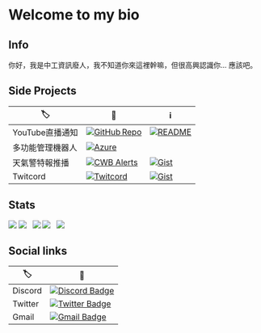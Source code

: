 # Welcome to my bio  

## Info
你好，我是中工資訊廢人，我不知道你來這裡幹嘛，但很高興認識你... 應該吧。  

## Side Projects
|🏷️|🔗|ℹ️|
|-|-|-|
|YouTube直播通知|[![GitHub Repo](https://img.shields.io/badge/-GitHub Repo-7289da?style=flat-square&logo=GitHub&logoColor=white&link=https://github.com/NightFeather0615/YouTube-Stream-Status-publish)](https://github.com/NightFeather0615/YouTube-Stream-Status-publish)|[![README](https://img.shields.io/badge/-README-7289da?style=flat-square&logo=Markdown&logoColor=white&link=https://github.com/NightFeather0615/YouTube-Stream-Status-publish/blob/main/README.md)](https://github.com/NightFeather0615/YouTube-Stream-Status-publish/blob/main/README.md)|
|多功能管理機器人|[![Azure](https://img.shields.io/badge/-Azure＃5219-7289da?style=flat-square&logo=Discord&logoColor=white&link=https://discord.com/api/oauth2/authorize?client_id=866699115299864586&permissions=8&scope=bot%20applications.commands)](https://discord.com/api/oauth2/authorize?client_id=866699115299864586&permissions=8&scope=bot%20applications.commands)|
|天氣警特報推播|[![CWB Alerts](https://img.shields.io/badge/-CWB Alerts＃0421-7289da?style=flat-square&logo=Discord&logoColor=white&link=https://discord.com/api/oauth2/authorize?client_id=916370882719539251&permissions=274878393360&scope=bot%20applications.commands)](https://discord.com/api/oauth2/authorize?client_id=916370882719539251&permissions=274878393360&scope=bot%20applications.commands)|[![Gist](https://img.shields.io/badge/-Gist-7289da?style=flat-square&logo=GitHub&logoColor=white&link=https://gist.github.com/NightFeather0615/51d8493fbe174c026442f8cc70a5c726)](https://gist.github.com/NightFeather0615/51d8493fbe174c026442f8cc70a5c726)|
|Twitcord|[![Twitcord](https://img.shields.io/badge/-Twitcord＃8992-7289da?style=flat-square&logo=Discord&logoColor=white&link=https://discord.com/api/oauth2/authorize?client_id=917122425102163971&permissions=412317248576&scope=bot%20applications.commands)](https://discord.com/api/oauth2/authorize?client_id=917122425102163971&permissions=412317248576&scope=bot%20applications.commands)|[![Gist](https://img.shields.io/badge/-Gist-7289da?style=flat-square&logo=GitHub&logoColor=white&link=https://gist.github.com/NightFeather0615/866e7d3f5a4e3e9e12e4c2e654c33780)](https://gist.github.com/NightFeather0615/866e7d3f5a4e3e9e12e4c2e654c33780)|

## Stats
![](https://raw.githubusercontent.com/NightFeather0615/NightFeather0615/main/profile-summary-card-output/github_dark/0-profile-details.svg)
![](https://raw.githubusercontent.com/NightFeather0615/NightFeather0615/main/profile-summary-card-output/github_dark/1-repos-per-language.svg)    ![](https://raw.githubusercontent.com/NightFeather0615/NightFeather0615/main/profile-summary-card-output/github_dark/2-most-commit-language.svg)
![](https://raw.githubusercontent.com/NightFeather0615/NightFeather0615/main/profile-summary-card-output/github_dark/3-stats.svg)    ![](https://raw.githubusercontent.com/NightFeather0615/NightFeather0615/main/profile-summary-card-output/github_dark/4-productive-time.svg)

## Social links
|🏷️|🔗|
|-|-|
|Discord|[![Discord Badge](https://img.shields.io/badge/-NightFeather＃0144-7289da?style=flat-square&logo=Discord&logoColor=white&link=https://discord.com/login)](https://discord.com/login)|
|Twitter|[![Twitter Badge](https://img.shields.io/badge/-@NightFeatherOwO-1DA1F2?style=flat-square&logo=Twitter&logoColor=white&link=https://twitter.com/NightFeatherOwO)](https://twitter.com/NightFeatherOwO)|
|Gmail|[![Gmail Badge](https://img.shields.io/badge/-leolee50910@gmail.com-c14438?style=flat-square&logo=Gmail&logoColor=white&link=mailto:leolee50910@gmail.com)](mailto:leolee50910@gmail.com)|

